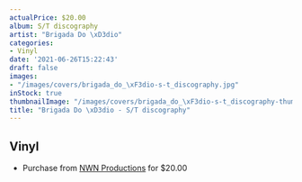 ```yaml
---
actualPrice: $20.00
album: S/T discography
artist: "Brigada Do \xD3dio"
categories:
- Vinyl
date: '2021-06-26T15:22:43'
draft: false
images:
- "/images/covers/brigada_do_\xF3dio-s-t_discography.jpg"
inStock: true
thumbnailImage: "/images/covers/brigada_do_\xF3dio-s-t_discography-thumb.jpg"
title: "Brigada Do \xD3dio - S/T discography"
---
```


## Vinyl
* Purchase from [NWN Productions](http://shop.nwnprod.com/index.php?route=product/product&path=75&product_id=15017&sort=pd.name&order=ASC) for $20.00
